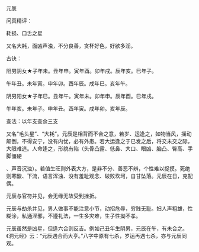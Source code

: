 元辰

问真精评：

耗损、口舌之星

又名大耗，面凶声浊，不分良善，贪杯好色，好欲多淫。

古诀：

阳男阴女★子年未。丑年申。寅年酉。卯年戌。辰年亥。巳年子。

午年丑。未年寅。申年卯。酉年辰。戌年巳。亥年午。

阴男阳女★子年巳。丑年午。寅年未。卯年申。辰年酉。巳年戌。

午年亥。未年子。申年丑。酉年寅。戌年卯。亥年辰。

查法：以年支查余三支

又名“毛头星”、“大耗”。元辰是相背而不合之意，若岁、运逢之，如物当风，摇动颠倒，不得安宁，没有内忧，必有外患。若大运逢之于已发之后，将交未交之际，大限难逃。人命逢之，形貌有陷（头骨凸露、低鼻、大口、眼凶、脑凸、臀高、手脚僵硬

、声音沉浊）。若值生旺则外表大方，是非不分、善恶不辨，个性难以捉摸。死绝则寒酸、下流，语言浑浊、没有羞耻观念、破败坎坷，自甘坠落。元辰在日，克配偶。

元辰与官符并见，会无缘无故受到挫折。

元辰与劫杀并见，男人做事不能注意小节，动招危辱，穷贱无耻。妇人声粗雄，性糊涂，私通淫邪，不遵礼法，一生多灾难，生子性拗不孝。

元辰虽然是凶星，但逢六合则反吉。例如己丑年生阴男，元辰在午，有未合之。《洞元经》云：“元辰遇合而大亨。”八字中原有七杀，岁运再遇七杀，亦与元辰同观。

